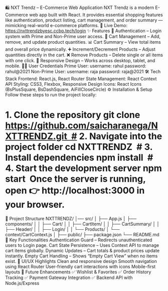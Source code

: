 🛍️ NXT Trendz – E-Commerce Web Application
NXT Trendz is a modern E-Commerce web app built with React. It provides essential shopping features like authentication, product listing, cart management, and order summary — mimicking real-world e-commerce platforms.
🔗 Live Demo: https://nxttrendzbyesc.ccbp.tech/login
✨ Features
🔐 Authentication – Login system with Prime and Non-Prime user access.
🛒 Cart Management – Add, remove, and update product quantities.
📊 Cart Summary – View total items and overall price dynamically.
➕ Increment/Decrement Products – Adjust quantities directly in the cart.
❌ Remove Products – Delete single or all items with one click.
📱 Responsive Design – Works across desktop, tablet, and mobile.
🧑‍💻 User Credentials
Prime User: username: rahul password: rahul@2021
Non-Prime User: username: raja password: raja@2021
🛠️ Tech Stack
Frontend: React.js, React Router
State Management: React Context API
Styling: CSS3, Flexbox, Responsive Design
Icons: React Icons (BsPlusSquare, BsDashSquare, AiFillCloseCircle)
⚙️ Installation & Setup
Follow these steps to run the project locally:
# 1. Clone the repository git clone https://github.com/saicharanega/NXTTRENDZ.git  # 2. Navigate into the project folder cd NXTTRENDZ  # 3. Install dependencies npm install  # 4. Start the development server npm start  Once the server is running, open 👉 http://localhost:3000 in your browser.
📂 Project Structure
NXTTRENDZ/ │── src/ │   ├── App.js │   ├── components/ │   │   ├── Cart/ │   │   ├── CartItem/ │   │   ├── CartSummary/ │   │   ├── Header/ │   │   ├── Login/ │   │   └── Products/ │   └── context/CartContext.js │ ├── public/ ├── package.json └── README.md
🚀 Key Functionalities
Authentication Guard – Redirects unauthenticated users to Login page.
Cart State Persistence – Uses Context API to manage cart items globally.
Dynamic Updates – Cart totals & product prices update instantly.
Empty Cart Handling – Shows “Empty Cart View” when no items exist.
🎨 UI/UX Highlights
Clean and responsive design
Smooth navigation using React Router
User-friendly cart interactions with icons
Mobile-first layouts
📌 Future Enhancements
✅ Wishlist & Favorites
✅ Order History Tracking
✅ Payment Gateway Integration
✅ Backend API with Node.js/Express
